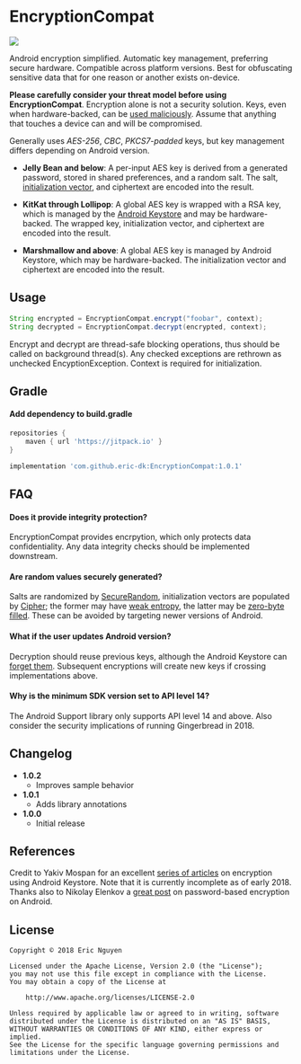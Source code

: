 # EncryptionCompat

[![](https://jitpack.io/v/eric-dk/EncryptionCompat.svg)](https://jitpack.io/#eric-dk/EncryptionCompat)

Android encryption simplified. Automatic key management, preferring secure hardware. Compatible across platform versions. Best for obfuscating sensitive data that for one reason or another exists on-device.

**Please carefully consider your threat model before using EncryptionCompat**. Encryption alone is not a security solution. Keys, even when hardware-backed, can be [used maliciously](https://developer.android.com/training/articles/keystore.html#ExtractionPrevention). Assume that anything that touches a device can and will be compromised.

Generally uses *AES-256*, *CBC*, *PKCS7-padded* keys, but key management differs depending on Android version.

* **Jelly Bean and below**: A per-input AES key is derived from a generated password, stored in shared preferences, and a random salt. The salt, [initialization vector](https://en.wikipedia.org/wiki/Initialization_vector), and ciphertext are encoded into the result.

* **KitKat through Lollipop**: A global AES key is wrapped with a RSA key, which is managed by the [Android Keystore](https://developer.android.com/training/articles/keystore.html) and may be hardware-backed. The wrapped key, initialization vector, and ciphertext are encoded into the result.

* **Marshmallow and above**: A global AES key is managed by Android Keystore, which may be hardware-backed. The initialization vector and ciphertext are encoded into the result.

## Usage

```java
String encrypted = EncryptionCompat.encrypt("foobar", context);
String decrypted = EncryptionCompat.decrypt(encrypted, context);
```

Encrypt and decrypt are thread-safe blocking operations, thus should be called on background thread(s). Any checked exceptions are rethrown as unchecked EncyptionException. Context is required for initialization.

## Gradle

#### Add dependency to build.gradle
```gradle
repositories {
    maven { url 'https://jitpack.io' }
}

implementation 'com.github.eric-dk:EncryptionCompat:1.0.1'
```

## FAQ

#### Does it provide integrity protection?
EncryptionCompat provides encrpytion, which only protects data confidentiality. Any data integrity checks should be implemented downstream.

#### Are random values securely generated?
Salts are randomized by [SecureRandom](https://developer.android.com/reference/java/security/SecureRandom.html), initialization vectors are populated by [Cipher](https://developer.android.com/reference/javax/crypto/Cipher.html); the former may have [weak entropy](https://android-developers.googleblog.com/2013/08/some-securerandom-thoughts.html), the latter may be [zero-byte filled](https://stackoverflow.com/a/31037133). These can be avoided by targeting newer versions of Android.

#### What if the user updates Android version?
Decryption should reuse previous keys, although the Android Keystore can [forget them](https://doridori.github.io/android-security-the-forgetful-keystore/). Subsequent encryptions will create new keys if crossing implementations above.

#### Why is the minimum SDK version set to API level 14?
The Android Support library only supports API level 14 and above. Also consider the security implications of running Gingerbread in 2018.

## Changelog

* **1.0.2**
    * Improves sample behavior
* **1.0.1**
    * Adds library annotations
* **1.0.0**
    * Initial release

## References

Credit to Yakiv Mospan for an excellent [series of articles](https://proandroiddev.com/secure-data-in-android-encryption-7eda33e68f58) on encryption using Android Keystore. Note that it is currently incomplete as of early 2018. Thanks also to Nikolay Elenkov a [great post](https://nelenkov.blogspot.com/2012/04/using-password-based-encryption-on.html) on password-based encryption on Android.

## License

    Copyright © 2018 Eric Nguyen

    Licensed under the Apache License, Version 2.0 (the "License");
    you may not use this file except in compliance with the License.
    You may obtain a copy of the License at

        http://www.apache.org/licenses/LICENSE-2.0

    Unless required by applicable law or agreed to in writing, software
    distributed under the License is distributed on an "AS IS" BASIS,
    WITHOUT WARRANTIES OR CONDITIONS OF ANY KIND, either express or implied.
    See the License for the specific language governing permissions and
    limitations under the License.
